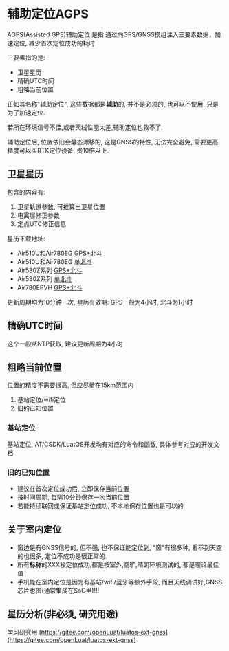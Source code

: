 # 辅助定位AGPS

AGPS(Assisted GPS)辅助定位 是指 通过向GPS/GNSS模组注入三要素数据，加速定位, 减少首次定位成功的耗时

三要素指的是:

* 卫星星历
* 精确UTC时间
* 粗略当前位置

正如其名称"辅助定位", 这些数据都是**辅助**的, 并不是必须的, 也可以不使用, 只是为了加速定位.

若所在环境信号不佳,或者天线性能太差,辅助定位也救不了.

辅助定位后, 位置依旧会静态漂移的, 这是GNSS的特性, 无法完全避免, 需要更高精度可以买RTK定位设备, 贵10倍以上.

## 卫星星历

包含的内容有:

1. 卫星轨道参数, 可推算出卫星位置
2. 电离层修正参数
3. 定点UTC修正信息

星历下载地址:

* Air510U和Air780EG [GPS+北斗](http://download.openluat.com/9501-xingli/HXXT_GPS_BDS_AGNSS_DATA.dat)
* Air510U和Air780EG [单北斗](http://download.openluat.com/9501-xingli/HXXT_BDS_AGNSS_DATA.dat)
* Air530Z系列 [GPS+北斗](http://download.openluat.com/9501-xingli/CASIC_data.dat)
* Air530Z系列 [单北斗](http://download.openluat.com/9501-xingli/CASIC_data_bds.dat)
* Air780EPVH [GPS+北斗](http://download.openluat.com/9501-xingli/HD_GPS_BDS.hdb)

更新周期均为10分钟一次, 星历有效期: GPS一般为4小时, 北斗为1小时

## 精确UTC时间

这个一般从NTP获取, 建议更新周期为4小时

## 粗略当前位置

位置的精度不需要很高, 但应尽量在15km范围内

1. 基站定位/wifi定位
2. 旧的已知位置

### 基站定位

基站定位, AT/CSDK/LuatOS开发均有对应的命令和函数, 具体参考对应的开发文档

### 旧的已知位置

* 建议在首次定位成功后, 立即保存当前位置
* 按时间周期, 每隔10分钟保存一次当前位置
* 若能持续联网或保证基站定位成功, 不本地保存位置也是可以的

## 关于室内定位

* 窗边是有GNSS信号的, 但不强, 也不保证能定位到, "窗"有很多种, 看不到天空的也很多, 定位不成功是很正常的.
* 所有**标称**的XXX秒定位成功,都是按室外,空旷,晴朗环境测试的, 都是理论最佳值
* 手机能在室内定位是因为有基站/wifi/蓝牙等额外手段, 而且天线调试好,GNSS芯片也贵(通常集成在SoC里)!!!

## 星历分析(非必须, 研究用途)

学习研究用 [https://gitee.com/openLuat/luatos-ext-gnss](https://gitee.com/openLuat/luatos-ext-gnss)
